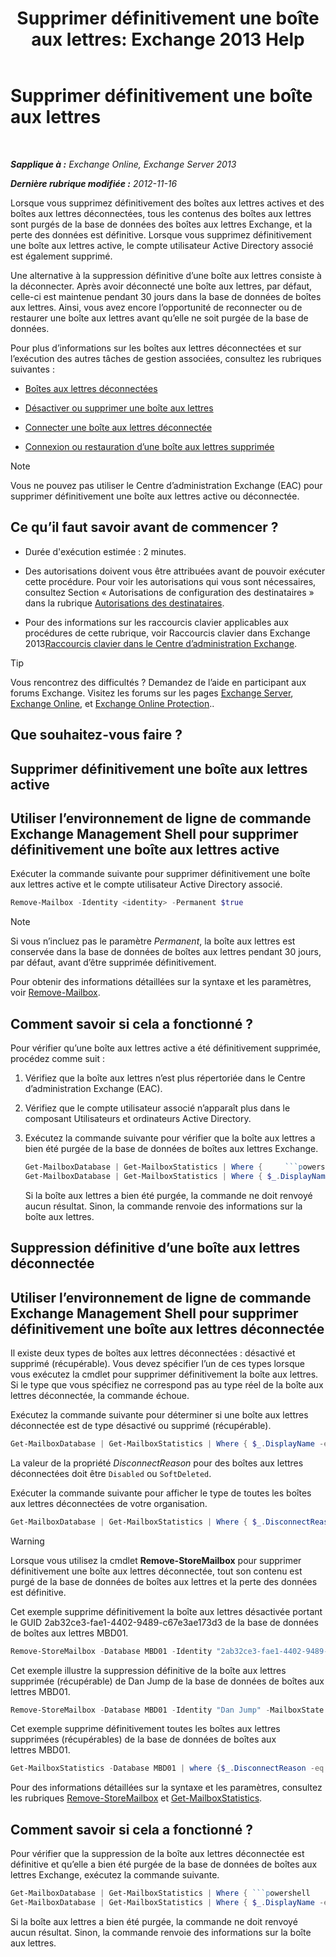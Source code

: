 ﻿---
title: 'Supprimer définitivement une boîte aux lettres: Exchange 2013 Help'
TOCTitle: Supprimer définitivement une boîte aux lettres
ms:assetid: df35765a-0bef-4561-9846-d91d69c0269c
ms:mtpsurl: https://technet.microsoft.com/fr-fr/library/JJ863440(v=EXCHG.150)
ms:contentKeyID: 50555507
ms.date: 04/24/2018
mtps_version: v=EXCHG.150
ms.translationtype: HT
---

# Supprimer définitivement une boîte aux lettres

 

_**Sapplique à :** Exchange Online, Exchange Server 2013_

_**Dernière rubrique modifiée :** 2012-11-16_

Lorsque vous supprimez définitivement des boîtes aux lettres actives et des boîtes aux lettres déconnectées, tous les contenus des boîtes aux lettres sont purgés de la base de données des boîtes aux lettres Exchange, et la perte des données est définitive. Lorsque vous supprimez définitivement une boîte aux lettres active, le compte utilisateur Active Directory associé est également supprimé.

Une alternative à la suppression définitive d’une boîte aux lettres consiste à la déconnecter. Après avoir déconnecté une boîte aux lettres, par défaut, celle-ci est maintenue pendant 30 jours dans la base de données de boîtes aux lettres. Ainsi, vous avez encore l’opportunité de reconnecter ou de restaurer une boîte aux lettres avant qu’elle ne soit purgée de la base de données.

Pour plus d’informations sur les boîtes aux lettres déconnectées et sur l’exécution des autres tâches de gestion associées, consultez les rubriques suivantes :

  - [Boîtes aux lettres déconnectées](disconnected-mailboxes-exchange-2013-help.md)

  - [Désactiver ou supprimer une boîte aux lettres](disable-or-delete-a-mailbox-exchange-2013-help.md)

  - [Connecter une boîte aux lettres déconnectée](connect-a-disabled-mailbox-exchange-2013-help.md)

  - [Connexion ou restauration d’une boîte aux lettres supprimée](connect-or-restore-a-deleted-mailbox-exchange-2013-help.md)

> [!NOTE]
> Vous ne pouvez pas utiliser le Centre d’administration Exchange (EAC) pour supprimer définitivement une boîte aux lettres active ou déconnectée.


## Ce qu’il faut savoir avant de commencer ?

  - Durée d'exécution estimée : 2 minutes.

  - Des autorisations doivent vous être attribuées avant de pouvoir exécuter cette procédure. Pour voir les autorisations qui vous sont nécessaires, consultez Section « Autorisations de configuration des destinataires » dans la rubrique [Autorisations des destinataires](recipients-permissions-exchange-2013-help.md).

  - Pour des informations sur les raccourcis clavier applicables aux procédures de cette rubrique, voir Raccourcis clavier dans Exchange 2013[Raccourcis clavier dans le Centre d’administration Exchange](keyboard-shortcuts-in-the-exchange-admin-center-exchange-online-protection-help.md).

> [!TIP]
> Vous rencontrez des difficultés ? Demandez de l’aide en participant aux forums Exchange. Visitez les forums sur les pages <a href="https://go.microsoft.com/fwlink/p/?linkid=60612">Exchange Server</a>, <a href="https://go.microsoft.com/fwlink/p/?linkid=267542">Exchange Online</a>, et <a href="https://go.microsoft.com/fwlink/p/?linkid=285351">Exchange Online Protection</a>..


## Que souhaitez-vous faire ?

## Supprimer définitivement une boîte aux lettres active

## Utiliser l’environnement de ligne de commande Exchange Management Shell pour supprimer définitivement une boîte aux lettres active

Exécuter la commande suivante pour supprimer définitivement une boîte aux lettres active et le compte utilisateur Active Directory associé.

```powershell
Remove-Mailbox -Identity <identity> -Permanent $true
```

> [!NOTE]
> Si vous n’incluez pas le paramètre <em>Permanent</em>, la boîte aux lettres est conservée dans la base de données de boîtes aux lettres pendant 30 jours, par défaut, avant d’être supprimée définitivement.


Pour obtenir des informations détaillées sur la syntaxe et les paramètres, voir [Remove-Mailbox](https://technet.microsoft.com/fr-fr/library/aa995948\(v=exchg.150\)).

## Comment savoir si cela a fonctionné ?

Pour vérifier qu’une boîte aux lettres active a été définitivement supprimée, procédez comme suit :

1.  Vérifiez que la boîte aux lettres n’est plus répertoriée dans le Centre d’administration Exchange (EAC).

2.  Vérifiez que le compte utilisateur associé n’apparaît plus dans le composant Utilisateurs et ordinateurs Active Directory.

3.  Exécutez la commande suivante pour vérifier que la boîte aux lettres a bien été purgée de la base de données de boîtes aux lettres Exchange.
    
    ```powershell
    Get-MailboxDatabase | Get-MailboxStatistics | Where {     ```powershell
    Get-MailboxDatabase | Get-MailboxStatistics | Where { $_.DisplayName -eq "<display name>" }.DisplayName -eq "<display name>" }
    ```
    
    Si la boîte aux lettres a bien été purgée, la commande ne doit renvoyé aucun résultat. Sinon, la commande renvoie des informations sur la boîte aux lettres.

## Suppression définitive d’une boîte aux lettres déconnectée

## Utiliser l’environnement de ligne de commande Exchange Management Shell pour supprimer définitivement une boîte aux lettres déconnectée

Il existe deux types de boîtes aux lettres déconnectées : désactivé et supprimé (récupérable). Vous devez spécifier l’un de ces types lorsque vous exécutez la cmdlet pour supprimer définitivement la boîte aux lettres. Si le type que vous spécifiez ne correspond pas au type réel de la boîte aux lettres déconnectée, la commande échoue.

Exécutez la commande suivante pour déterminer si une boîte aux lettres déconnectée est de type désactivé ou supprimé (récupérable).

```powershell
Get-MailboxDatabase | Get-MailboxStatistics | Where { $_.DisplayName -eq "<display name>" } | fl DisplayName,MailboxGuid,Database,DisconnectReason
```

La valeur de la propriété *DisconnectReason* pour des boîtes aux lettres déconnectées doit être `Disabled` ou `SoftDeleted`.

Exécuter la commande suivante pour afficher le type de toutes les boîtes aux lettres déconnectées de votre organisation.

```powershell
Get-MailboxDatabase | Get-MailboxStatistics | Where { $_.DisconnectReason -ne $null } | fl DisplayName,MailboxGuid,Database,DisconnectReason
```

> [!WARNING]
> Lorsque vous utilisez la cmdlet <strong>Remove-StoreMailbox</strong> pour supprimer définitivement une boîte aux lettres déconnectée, tout son contenu est purgé de la base de données de boîtes aux lettres et la perte des données est définitive.


Cet exemple supprime définitivement la boîte aux lettres désactivée portant le GUID 2ab32ce3-fae1-4402-9489-c67e3ae173d3 de la base de données de boîtes aux lettres MBD01.

```powershell
Remove-StoreMailbox -Database MBD01 -Identity "2ab32ce3-fae1-4402-9489-c67e3ae173d3" -MailboxState Disabled
```

Cet exemple illustre la suppression définitive de la boîte aux lettres supprimée (récupérable) de Dan Jump de la base de données de boîtes aux lettres MBD01.

```powershell
Remove-StoreMailbox -Database MBD01 -Identity "Dan Jump" -MailboxState SoftDeleted
```

Cet exemple supprime définitivement toutes les boîtes aux lettres supprimées (récupérables) de la base de données de boîtes aux lettres MBD01.

```powershell
Get-MailboxStatistics -Database MBD01 | where {$_.DisconnectReason -eq "SoftDeleted"} | ForEach {Remove-StoreMailbox -Database $_.Database -Identity $_.MailboxGuid -MailboxState SoftDeleted}
```

Pour des informations détaillées sur la syntaxe et les paramètres, consultez les rubriques [Remove-StoreMailbox](https://technet.microsoft.com/fr-fr/library/ff829913\(v=exchg.150\)) et [Get-MailboxStatistics](https://technet.microsoft.com/fr-fr/library/bb124612\(v=exchg.150\)).

## Comment savoir si cela a fonctionné ?

Pour vérifier que la suppression de la boîte aux lettres déconnectée est définitive et qu’elle a bien été purgée de la base de données de boîtes aux lettres Exchange, exécutez la commande suivante.

```powershell
Get-MailboxDatabase | Get-MailboxStatistics | Where { ```powershell
Get-MailboxDatabase | Get-MailboxStatistics | Where { $_.DisplayName -eq "<display name>" }.DisplayName -eq "<display name>" }
```

Si la boîte aux lettres a bien été purgée, la commande ne doit renvoyé aucun résultat. Sinon, la commande renvoie des informations sur la boîte aux lettres.

